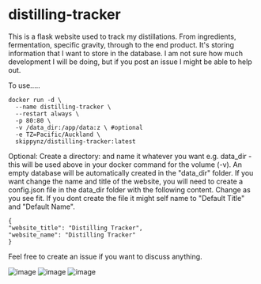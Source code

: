 # distilling-tracker

This is a flask website used to track my distillations. From ingredients, fermentation, specific gravity, through to the end product. It's storing information that I want to store in the database. I am not sure how much development I will be doing, but if you post an issue I might be able to help out.

To use.....

    docker run -d \
      --name distilling-tracker \
      --restart always \
      -p 80:80 \
      -v /data_dir:/app/data:z \ #optional
      -e TZ=Pacific/Auckland \
      skippynz/distilling-tracker:latest

Optional: Create a directory: and name it whatever you want e.g. data_dir - this will be used above in your docker command for the volume (-v). An empty database will be automatically created in the "data_dir" folder. If you want change the name and title of the website, you will need to create a config.json file in the data_dir folder with the following content. Change as you see fit. If you dont create the file it might self name to "Default Title" and "Default Name".

    {
    "website_title": "Distilling Tracker",
    "website_name": "Distilling Tracker"
    }   

Feel free to create an issue if you want to discuss anything.

![image](https://github.com/Craig-G-NZ/distilling-tracker/assets/92700720/1e949236-d38e-417e-af1c-b4397548f546)
![image](https://github.com/Craig-G-NZ/distilling-tracker/assets/92700720/af3cb8b0-e110-4fc4-8e27-13853df857bb)
![image](https://github.com/Craig-G-NZ/distilling-tracker/assets/92700720/84a9c1eb-4add-4370-a7ad-8c936afd4d8d)
